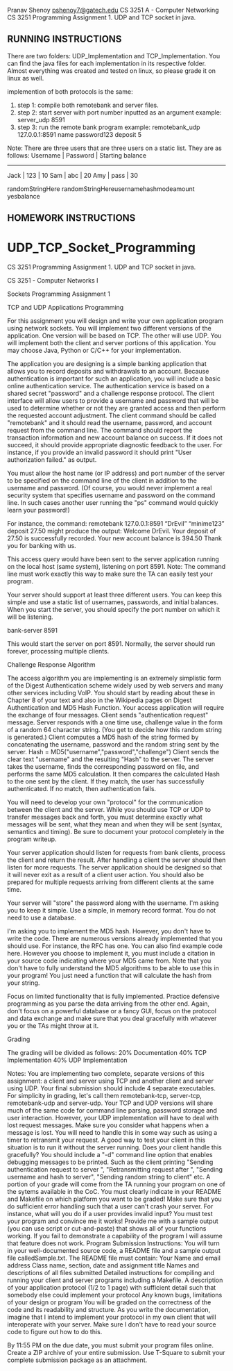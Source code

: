 Pranav Shenoy 
pshenoy7@gatech.edu 
CS 3251 A - Computer Networking 
CS 3251 Programming Assignment 1. UDP and TCP socket in java. 

RUNNING INSTRUCTIONS
----------------------------------------------------
There are two folders: UDP_Implementation and TCP_Implementation. You can find the  java files for each implementation in its respective folder. Almost everything was created and tested on linux, so please grade it on linux as well.

implemention of both protocols is the same:
1) step 1: compile both remotebank and server files.
2) step 2: start server with port number inputted as an argument
	example: server_udp 8591
3) step 3: run the remote bank program
	example: remotebank_udp 127.0.0.1:8591 name password123 deposit 5


Note: There are three users that are three users on a static list. They are as follows:
Username 	|	Password 	|	Starting balance
_________________________________________________
Jack		|	123		|	10
Sam 		|	abc 		| 	20
Amy 		| 	pass 		|	30




<AR>
<RandStr>randomStringHere<End>
randomStringHere<EndChar>username<EndUser>hash<Mode>mode<Amount>amount
yes<Bal>balance






HOMEWORK INSTRUCTIONS
----------------------------------------------------


# UDP_TCP_Socket_Programming
CS 3251 Programming Assignment 1. UDP and TCP socket in java.


CS 3251 - Computer Networks I
 
Sockets Programming Assignment 1 
 
 
TCP and UDP Applications Programming
 
For this assignment you will design and write your own application program using network sockets. You will implement two different versions of the application. One version will be based on TCP. The other will use UDP. You will implement both the client and server portions of this application. You may choose Java, Python or C/C++ for your implementation.
 
The application you are designing is a simple banking application that allows you to record deposits and withdrawals to an account. Because authentication is important for such an application, you will include a basic online authentication service. The authentication service is based on a shared secret "password" and a challenge response protocol. The client interface will allow users to provide a username and password that will be used to determine whether or not they are granted access and then perform the requested account adjustment. The client command should be called "remotebank" and it should read the username, password, and account request from the command line. The command should report the transaction information and new account balance on success. If it does not succeed, it should provide appropriate diagnostic feedback to the user. For instance, if you provide an invalid password it should print "User authorization failed." as output.
 
You must allow the host name (or IP address) and port number of the server to be specified on the command line of the client in addition to the username and password. 
(Of course, you would never implement a real security system that specifies username and password on the command line. In such cases another user running the "ps" command would quickly learn your password!) 
 
For instance, the command:
remotebank 127.0.0.1:8591 “DrEvil” “minime123” deposit 27.50
might produce the output:
Welcome DrEvil. 
Your deposit of 27.50 is successfully recorded.
Your new account balance is 394.50
Thank you for banking with us.

 
This access query would have been sent to the server application running on the local host (same system), listening on port 8591. Note: The command line must work exactly this way to make sure the TA can easily test your program.
 
Your server should support at least three different users. You can keep this simple and use a static list of usernames, passwords, and initial balances. When you start the server, you should specify the port number on which it will be listening.
 
bank-server 8591
 
This would start the server on port 8591. Normally, the server should run forever, processing multiple clients. 
 
Challenge Response Algorithm
 
The access algorithm you are implementing is an extremely simplistic form of the Digest Authentication scheme widely used by web servers and many other services including VoIP. You should start by reading about these in Chapter 8 of your text and also in the Wikipedia pages on Digest Authentication and MD5 Hash Function.
Your access application will require the exchange of four messages.
Client sends "authentication request" message.
Server responds with a one time use, challenge value in the form of a random 64 character string. (You get to decide how this random string is generated.)
Client computes a MD5 hash of the string formed by concatenating the username, password and  the random string sent by the server. Hash = MD5("username","password","challenge")
Client sends the clear text "username" and the resulting "Hash" to the server.
The server takes the username, finds the corresponding password on file, and performs the same MD5 calculation. It then compares the calculated Hash to the one sent by the client. 
If they match, the user has successfully authenticated. If no match, then authentication fails.
 
You will need to develop your own "protocol" for the communication between the client and the server. While you should use TCP or UDP to transfer messages back and forth, you must determine exactly what messages will be sent, what they mean and when they will be sent (syntax, semantics and timing). Be sure to document your protocol completely in the program writeup.
 
Your server application should listen for requests from bank clients, process the client and return the result. After handling a client the server should then listen for more requests. The server application should be designed so that it will never exit as a result of a client user action. You should also be prepared for multiple requests arriving from different clients at the same time.
 
Your server will "store" the password along with the username. I'm asking you to keep it simple. Use a simple, in memory record format. You do not need to use a database.
 
I'm asking you to implement the MD5 hash. However, you don't have to write the code. There are numerous versions already implemented that you should use. For instance, the RFC has one. You can also find example code here. However you choose to implement it, you must include a citation in your source code indicating where your MD5 came from. Note that you don't have to fully understand the MD5 algorithms to be able to use this in your program! You just need a function that will calculate the hash from your string.
 
Focus on limited functionality that is fully implemented. Practice defensive programming as you parse the data arriving from the other end. Again, don't focus on a powerful database or a fancy GUI, focus on the protocol and data exchange and make sure that you deal gracefully with whatever you or the TAs might throw at it.

Grading

The grading will be divided as follows:
20% Documentation
40% TCP Implementation
40% UDP Implementation
 
Notes:
You are implementing two complete, separate versions of this assignment: a client and server using TCP and another client and server using UDP. Your final submission should include 4 separate executables. For simplicity in grading, let's call them remotebank-tcp, server-tcp, remotebank-udp and server-udp. 
Your TCP and UDP versions will share much of the same code for command line parsing, password storage and user interaction. However, your UDP implementation will have to deal with lost request messages. Make sure you consider what happens when a message is lost. You will need to handle this in some way such as using a timer to retransmit your request. A good way to test your client in this situation is to run it without the server running. Does your client handle this gracefully?
You should include a "-d" command line option that enables debugging messages to be printed. Such as the client printing "Sending authentication request to server <IP> <port>", "Retransmitting request after <timeout>", "Sending username <username> and hash <hash> to server",  "Sending random string <string> to client" etc.
A portion of your grade will come from the TA running your program on one of the sytems available  in the CoC.  You must clearly indicate in your README and Makefile on which platform you want to be graded!
Make sure that you do sufficient error handling such that a user can't crash your server. For instance, what will you do if a user provides invalid input?
You must test your program and convince me it works! Provide me with a sample output (you can use script or cut-and-paste) that shows all of your functions working. If you fail to demonstrate a capability of the program I will assume that feature does not work. 
Program Submission Instructions:
You will turn in your well-documented source code, a README file and a sample output file calledSample.txt. The README file must contain:
Your Name and email address
Class name, section, date and assignment title
Names and descriptions of all files submitted
Detailed instructions for compiling and running your client and server programs including a Makefile.
A description of your application protocol (1/2 to 1 page) with sufficient detail such that somebody else could implement your protocol
Any known bugs, limitations of your design or program
You will be graded on the correctness of the code and its readability and structure.  As you write the documentation, imagine that I intend to implement your protocol in my own client that will interoperate with your server. Make sure I don't have to read your source code to figure out how to do this.
 
By 11:55 PM on the due date, you must submit your program files online.
Create a ZIP archive of your entire submission.
Use T-Square to submit your complete submission package as an attachment.
